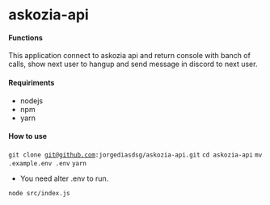 # askozia-api

#### Functions
This application connect to askozia api and return console with banch of calls, show next user to hangup and send message in discord to next user.

#### Requiriments
- nodejs
- npm
- yarn

#### How to use
<code>git clone git@github.com:jorgediasdsg/askozia-api.git</code>
<code>cd askozia-api</code>
<code>mv .example.env .env</code>
<code>yarn</code>

- You need alter .env to run.

<code>node src/index.js</code>
